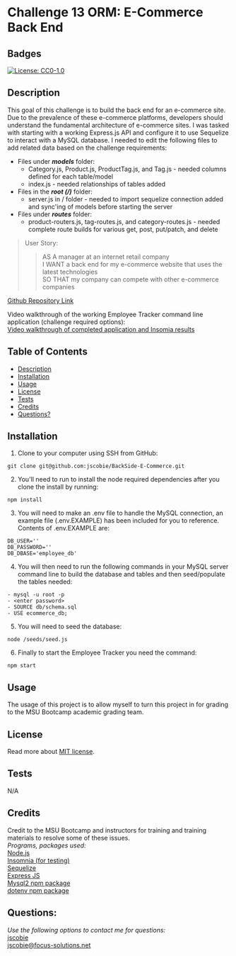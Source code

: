 # Challenge 13 ORM: E-Commerce Back End

## Badges
[![License: CC0-1.0](https://img.shields.io/badge/license-MIT-blue.svg)](https://opensource.org/licenses/MIT)

## Description

This goal of this challenge is to build the back end for an e-commerce site. Due to the prevalence of these e-commerce platforms, developers should understand the fundamental architecture of e-commerce sites. I was tasked with starting with a working Express.js API and configure it to use Sequelize to interact with a MySQL database. I needed to edit the following files to add related data based on the challenge requirements:
* Files under ***models*** folder:
    * Category.js, Product.js, ProductTag.js, and Tag.js - needed columns defined for each table/model
    * index.js - needed relationships of tables added
* Files in the ***root (/)*** folder:
    * server.js in / folder - needed to import sequelize connection added and sync'ing of models before starting the server
* Files under ***routes*** folder:
    * product-routers.js, tag-routes.js, and category-routes.js - needed complete route builds for various get, post, put/patch, and delete

> User Story:
>>AS A manager at an internet retail company<br>
>>I WANT a back end for my e-commerce website that uses the latest technologies<br>
>>SO THAT my company can compete with other e-commerce companies<br>

[Github Repository Link](https://github.com/jscobie/BackSide-E-Commerce)<br>

Video walkthrough of the working Employee Tracker command line application (challenge required options):<br>
[Video walkthrough of completed application and Insomia results](https://link_here.com)

## Table of Contents

* [Description](#description)
* [Installation](#installation)
* [Usage](#usage)
* [License](#license)
* [Tests](#tests)
* [Credits](#credits)
* [Questions?](#questions)

## Installation

1. Clone to your computer using SSH from GitHub:
```
git clone git@github.com:jscobie/BackSide-E-Commerce.git
```
2. You'll need to run to install the node required dependencies after you clone the install by running:
```
npm install
```
3. You will need to make an .env file to handle the MySQL connection, an example file (.env.EXAMPLE) has been included for you to reference. Contents of .env.EXAMPLE are:
```
DB_USER=''
DB_PASSWORD=''
DB_DBASE='employee_db'
```
4. You will then need to run the following commands in your MySQL server command line to build the database and tables and then seed/populate the tables needed:
```
- mysql -u root -p
- <enter password>
- SOURCE db/schema.sql
- USE ecommerce_db;
```
5. You will need to seed the database:
```
node /seeds/seed.js
```
6. Finally to start the Employee Tracker you need the command:
```
npm start
```

## Usage

The usage of this project is to allow myself to turn this project in for grading to the MSU Bootcamp academic grading team.

## License
Read more about [MIT license](https://opensource.org/licenses/MIT).

## Tests

N/A

## Credits

Credit to the MSU Bootcamp and instructors for training and training materials to resolve some of these issues.<br>
*Programs, packages used:*<br>
[Node.js](https://nodejs.org/en/)<br>
[Insomnia (for testing)](https://insomnia.rest/)<br>
[Sequelize](https://sequelize.org/)<br>
[Express JS](https://expressjs.com/)<br>
[Mysql2 npm package](https://www.npmjs.com/package/mysql2)<br>
[dotenv npm package](https://www.npmjs.com/package/dotenv)

## Questions:
*Use the following options to contact me for questions:*<br>
[jscobie](https://github.com/jscobie)<br>
jscobie@focus-solutions.net